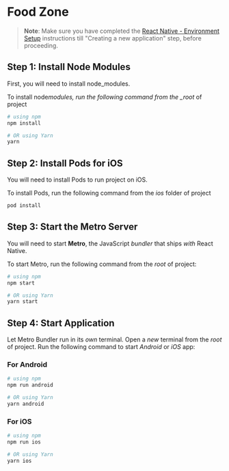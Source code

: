 # Food Zone

> **Note**: Make sure you have completed the [React Native - Environment Setup](https://reactnative.dev/docs/environment-setup) instructions till "Creating a new application" step, before proceeding.

## Step 1: Install Node Modules

First, you will need to install node_modules.

To install node*modules, run the following command from the \_root* of project

```bash
# using npm
npm install

# OR using Yarn
yarn
```

## Step 2: Install Pods for iOS

You will need to install Pods to run project on iOS.

To install Pods, run the following command from the _ios_ folder of project

```bash
pod install
```

## Step 3: Start the Metro Server

You will need to start **Metro**, the JavaScript _bundler_ that ships _with_ React Native.

To start Metro, run the following command from the _root_ of project:

```bash
# using npm
npm start

# OR using Yarn
yarn start
```

## Step 4: Start Application

Let Metro Bundler run in its _own_ terminal. Open a _new_ terminal from the _root_ of project. Run the following command to start _Android_ or _iOS_ app:

### For Android

```bash
# using npm
npm run android

# OR using Yarn
yarn android
```

### For iOS

```bash
# using npm
npm run ios

# OR using Yarn
yarn ios
```

